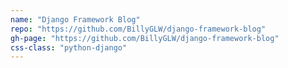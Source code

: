 ```yaml
---
name: "Django Framework Blog"
repo: "https://github.com/BillyGLW/django-framework-blog"
gh-page: "https://github.com/BillyGLW/django-framework-blog"
css-class: "python-django"
---
```


